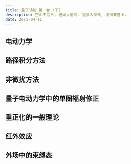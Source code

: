 ```yaml
---
title: 量子场论 第一卷 (下)
description: 空山不见人, 但闻人语响. 返景入深林, 复照青苔上.
date: 2025-04-11
---
```


## 电动力学

## 路径积分方法

## 非微扰方法

## 量子电动力学中的单圈辐射修正

## 重正化的一般理论

## 红外效应

## 外场中的束缚态
